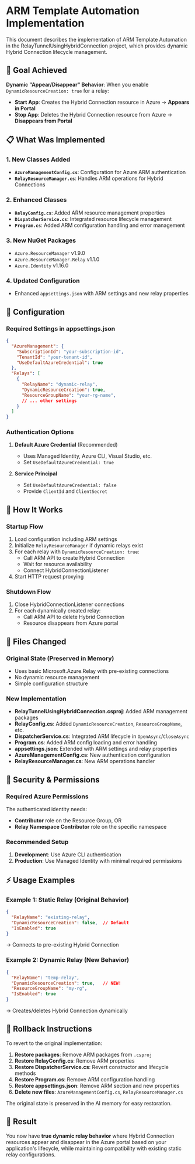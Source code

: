 # ARM Template Automation Implementation

This document describes the implementation of ARM Template Automation in the RelayTunnelUsingHybridConnection project, which provides dynamic Hybrid Connection lifecycle management.

## 🎯 Goal Achieved

**Dynamic "Appear/Disappear" Behavior**: When you enable `DynamicResourceCreation: true` for a relay:
- **Start App**: Creates the Hybrid Connection resource in Azure → **Appears in Portal**
- **Stop App**: Deletes the Hybrid Connection resource from Azure → **Disappears from Portal**

## 📋 What Was Implemented

### 1. **New Classes Added**
- **`AzureManagementConfig.cs`**: Configuration for Azure ARM authentication
- **`RelayResourceManager.cs`**: Handles ARM operations for Hybrid Connections

### 2. **Enhanced Classes**
- **`RelayConfig.cs`**: Added ARM resource management properties
- **`DispatcherService.cs`**: Integrated resource lifecycle management
- **`Program.cs`**: Added ARM configuration handling and error management

### 3. **New NuGet Packages**
- `Azure.ResourceManager` v1.9.0
- `Azure.ResourceManager.Relay` v1.1.0  
- `Azure.Identity` v1.16.0

### 4. **Updated Configuration**
- Enhanced `appsettings.json` with ARM settings and new relay properties

## 🔧 Configuration

### Required Settings in appsettings.json

```json
{
  "AzureManagement": {
    "SubscriptionId": "your-subscription-id",
    "TenantId": "your-tenant-id", 
    "UseDefaultAzureCredential": true
  },
  "Relays": [
    {
      "RelayName": "dynamic-relay",
      "DynamicResourceCreation": true,
      "ResourceGroupName": "your-rg-name",
      // ... other settings
    }
  ]
}
```

### Authentication Options

1. **Default Azure Credential** (Recommended)
   - Uses Managed Identity, Azure CLI, Visual Studio, etc.
   - Set `UseDefaultAzureCredential: true`

2. **Service Principal**
   - Set `UseDefaultAzureCredential: false`
   - Provide `ClientId` and `ClientSecret`

## 🚀 How It Works

### Startup Flow
1. Load configuration including ARM settings
2. Initialize `RelayResourceManager` if dynamic relays exist
3. For each relay with `DynamicResourceCreation: true`:
   - Call ARM API to create Hybrid Connection
   - Wait for resource availability
   - Connect HybridConnectionListener
4. Start HTTP request proxying

### Shutdown Flow
1. Close HybridConnectionListener connections
2. For each dynamically created relay:
   - Call ARM API to delete Hybrid Connection
   - Resource disappears from Azure portal

## 📁 Files Changed

### Original State (Preserved in Memory)
- Uses basic Microsoft.Azure.Relay with pre-existing connections
- No dynamic resource management
- Simple configuration structure

### New Implementation
- **RelayTunnelUsingHybridConnection.csproj**: Added ARM management packages
- **RelayConfig.cs**: Added `DynamicResourceCreation`, `ResourceGroupName`, etc.
- **DispatcherService.cs**: Integrated ARM lifecycle in `OpenAsync`/`CloseAsync`
- **Program.cs**: Added ARM config loading and error handling
- **appsettings.json**: Extended with ARM settings and relay properties
- **AzureManagementConfig.cs**: New authentication configuration
- **RelayResourceManager.cs**: New ARM operations handler

## 🔐 Security & Permissions

### Required Azure Permissions
The authenticated identity needs:
- **Contributor** role on the Resource Group, OR
- **Relay Namespace Contributor** role on the specific namespace

### Recommended Setup
1. **Development**: Use Azure CLI authentication
2. **Production**: Use Managed Identity with minimal required permissions

## ⚡ Usage Examples

### Example 1: Static Relay (Original Behavior)
```json
{
  "RelayName": "existing-relay",
  "DynamicResourceCreation": false,  // Default
  "IsEnabled": true
}
```
→ Connects to pre-existing Hybrid Connection

### Example 2: Dynamic Relay (New Behavior)  
```json
{
  "RelayName": "temp-relay",
  "DynamicResourceCreation": true,   // NEW!
  "ResourceGroupName": "my-rg",
  "IsEnabled": true
}
```
→ Creates/deletes Hybrid Connection dynamically

## 🔄 Rollback Instructions

To revert to the original implementation:

1. **Restore packages**: Remove ARM packages from `.csproj`
2. **Restore RelayConfig.cs**: Remove ARM properties  
3. **Restore DispatcherService.cs**: Revert constructor and lifecycle methods
4. **Restore Program.cs**: Remove ARM configuration handling
5. **Restore appsettings.json**: Remove ARM section and new properties
6. **Delete new files**: `AzureManagementConfig.cs`, `RelayResourceManager.cs`

The original state is preserved in the AI memory for easy restoration.

## 🎉 Result

You now have **true dynamic relay behavior** where Hybrid Connection resources appear and disappear in the Azure portal based on your application's lifecycle, while maintaining compatibility with existing static relay configurations.
